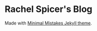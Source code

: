 # Rachel Spicer's Blog 

Made with [Minimal Mistakes Jekyll theme](https://github.com/mmistakes/minimal-mistakes).
